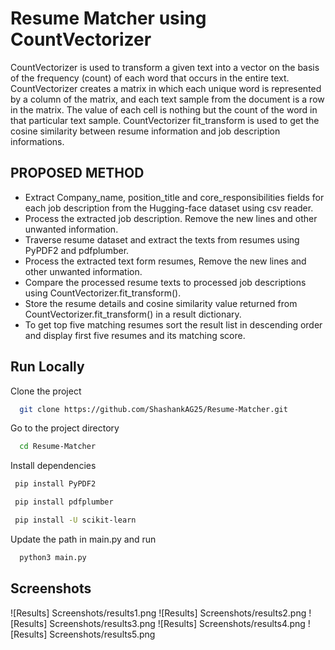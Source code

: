 
# Resume Matcher using CountVectorizer

CountVectorizer is used to transform a given text into a vector on the basis of the frequency (count) of each word that occurs in the entire text. CountVectorizer creates a matrix in which each unique word is represented by a column of the matrix, and each text sample from the document is a row in the matrix. The value of each cell is nothing but the count of the word in that particular text sample. CountVectorizer fit_transform is used to get the cosine similarity between resume information and job description informations.


## PROPOSED METHOD

* Extract Company_name, position_title and core_responsibilities fields for each job description from the Hugging-face dataset using csv reader.
* Process the extracted job description. Remove the new lines and other unwanted information.
* Traverse resume dataset and extract the texts from resumes using PyPDF2 and pdfplumber.
* Process the extracted  text form resumes, Remove the new lines and other unwanted information.
* Compare the processed resume texts to processed job descriptions using CountVectorizer.fit_transform().
* Store the resume details and cosine similarity value returned from CountVectorizer.fit_transform() in a result dictionary.
* To get top five matching resumes sort the result list in descending order and display first five resumes and its matching score.













## Run Locally

Clone the project

```bash
  git clone https://github.com/ShashankAG25/Resume-Matcher.git
```

Go to the project directory

```bash
  cd Resume-Matcher
```

Install dependencies

```bash
 pip install PyPDF2
```
```bash
 pip install pdfplumber
```
```bash
 pip install -U scikit-learn
```

Update the path in main.py and run

```bash
  python3 main.py
```



## Screenshots

![Results] Screenshots/results1.png
![Results] Screenshots/results2.png
![Results] Screenshots/results3.png
![Results] Screenshots/results4.png
![Results] Screenshots/results5.png


